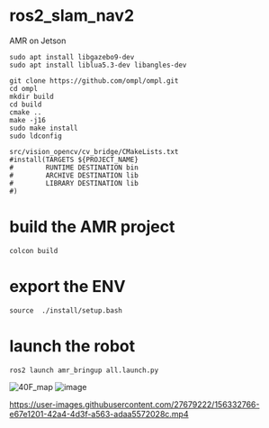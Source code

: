 

# ros2_slam_nav2
AMR on Jetson 

```
sudo apt install libgazebo9-dev
sudo apt install liblua5.3-dev libangles-dev

```

```
git clone https://github.com/ompl/ompl.git
cd ompl
mkdir build 
cd build 
cmake ..
make -j16
sudo make install 
sudo ldconfig
```

```
src/vision_opencv/cv_bridge/CMakeLists.txt
#install(TARGETS ${PROJECT_NAME}
#        RUNTIME DESTINATION bin
#        ARCHIVE DESTINATION lib
#        LIBRARY DESTINATION lib
#)
```
# build the AMR project
```
colcon build
```

# export the ENV
```
source  ./install/setup.bash
```

# launch the robot

```
ros2 launch amr_bringup all.launch.py
```
![40F_map](https://user-images.githubusercontent.com/27679222/156326564-d1ab850e-9176-4f82-98bf-b30a924a4a9f.jpg)
![image](https://user-images.githubusercontent.com/27679222/156338672-031a6b97-e050-4d34-acde-920506032943.png)



https://user-images.githubusercontent.com/27679222/156332766-e67e1201-42a4-4d3f-a563-adaa5572028c.mp4

